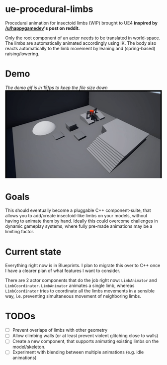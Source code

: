 # ue-procedural-limbs
Procedural animation for insectoid limbs (WIP) brought to UE4 **inspired by [/u/happygamedev](https://old.reddit.com/user/happygamedev)'s post on reddit.**

Only the root component of an actor needs to be translated in world-space. The limbs are automatically animated accordingly using IK.
The body also reacts automatically to the limb movement by leaning and (spring-based) raising/lowering.

# Demo
*The demo gif is in 15fps to keep the file size down*
![gif](Promo/proc-anim.gif)

# Goals
This should eventually become a pluggable C++ component-suite, that allows you to add/create insectoid-like limbs on your models, without having to animate them by hand.
Ideally this could overcome challenges in dynamic gameplay systems, where fully pre-made animations may be a limiting factor.

# Current state
Everything right now is in Blueprints. I plan to migrate this over to C++ once I have a clearer plan of what features I want to consider.

There are 2 actor components that do the job right now: `LimbAnimator` and `LimbCoordinator`.
`LimbAnimator` animates a single limb, whereas `LimbCoordinator` tries to coordinate all the limbs movements in a sensible way, i.e. preventing simultaneous movement of neighboring limbs.

# TODOs
- [ ] Prevent overlaps of limbs with other geometry
- [ ] Allow climbing walls (or at least prevent violent glitching close to walls)
- [ ] Create a new component, that supports animating existing limbs on the model/skeleton.
- [ ] Experiment with blending between multiple animations (e.g. idle animations)
